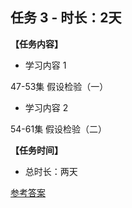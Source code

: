 ## 任务 3 - 时长：2天
**【任务内容】**

* 学习内容 1

 47-53集  假设检验（一）

* 学习内容 2

 54-61集   假设检验（二）

**【任务时间】**

*   总时长：两天

[参考答案](./../参考答案)
